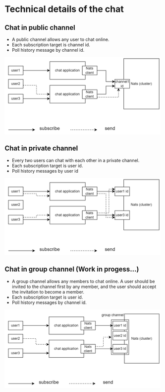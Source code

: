 # Technical details of the chat

## Chat in public channel

- A public channel allows any user to chat online.
- Each subscription target is channel id.
- Poll history message by channel id.

![image](public-chat.png)

## Chat in private channel

- Every two users can chat with each other in a private channel.
- Each subscription target is user id.
- Poll history messages by user id 

![image](private-chat.png)

## Chat in group channel (Work in progess...)

- A group channel allows any members to chat online. A user should 
be invited to the channel first by any member, and the user should 
accept the invitation to become a member. 
- Each subscription target is user id.
- Poll history messages by channel id.

![image](group-chat.png)
